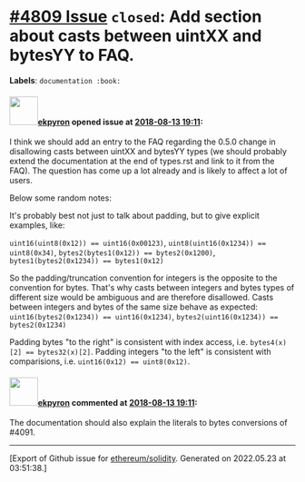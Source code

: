 # [\#4809 Issue](https://github.com/ethereum/solidity/issues/4809) `closed`: Add section about casts between uintXX and bytesYY to FAQ.
**Labels**: `documentation :book:`


#### <img src="https://avatars.githubusercontent.com/u/1347491?v=4" width="50">[ekpyron](https://github.com/ekpyron) opened issue at [2018-08-13 19:11](https://github.com/ethereum/solidity/issues/4809):

I think we should add an entry to the FAQ regarding the 0.5.0 change in disallowing casts between uintXX and bytesYY types (we should probably extend the documentation at the end of types.rst and link to it from the FAQ). The question has come up a lot already and is likely to affect a lot of users.

Below some random notes:

It's probably best not just to talk about padding, but to give explicit examples, like:

``uint16(uint8(0x12)) == uint16(0x00123)``,
``uint8(uint16(0x1234)) == uint8(0x34)``,
``bytes2(bytes1(0x12)) == bytes2(0x1200)``,
``bytes1(bytes2(0x1234)) == bytes1(0x12)``

So the padding/truncation convention for integers is the opposite to the convention for bytes. That's why
casts between integers and bytes types of different size would be ambiguous and are therefore disallowed.
Casts between integers and bytes of the same size behave as expected:
``uint16(bytes2(0x1234)) == uint16(0x1234)``,
``bytes2(uint16(0x1234)) == bytes2(0x1234)``

Padding bytes "to the right" is consistent with index access, i.e. ``bytes4(x)[2] == bytes32(x)[2]``.
Padding integers "to the left" is consistent with comparisions, i.e. ``uint16(0x12) == uint8(0x12)``.

#### <img src="https://avatars.githubusercontent.com/u/1347491?v=4" width="50">[ekpyron](https://github.com/ekpyron) commented at [2018-08-13 19:11](https://github.com/ethereum/solidity/issues/4809#issuecomment-412631069):

The documentation should also explain the literals to bytes conversions of #4091.


-------------------------------------------------------------------------------



[Export of Github issue for [ethereum/solidity](https://github.com/ethereum/solidity). Generated on 2022.05.23 at 03:51:38.]

